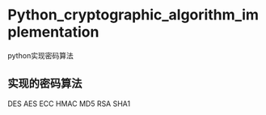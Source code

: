 # Python_cryptographic_algorithm_implementation
python实现密码算法
## 实现的密码算法
DES
AES
ECC
HMAC
MD5
RSA
SHA1
